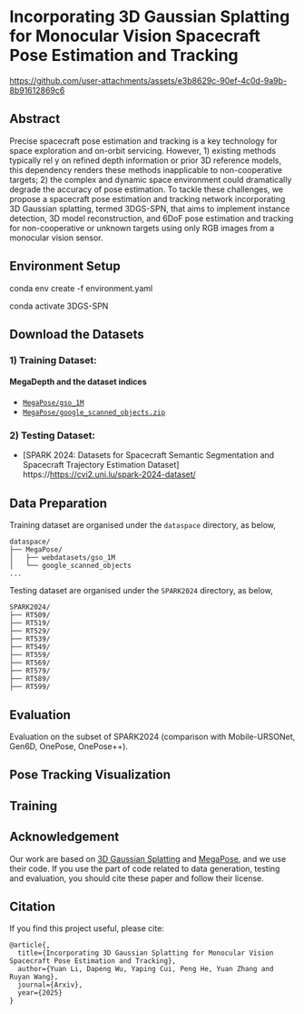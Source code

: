 # Incorporating 3D Gaussian Splatting for Monocular Vision Spacecraft Pose Estimation and Tracking

https://github.com/user-attachments/assets/e3b8629c-90ef-4c0d-9a9b-8b91612869c6


## Abstract 
Precise spacecraft pose estimation and tracking is a key technology for space exploration and on-orbit servicing. However, 1) existing methods typically rel y on refined depth information or prior 3D reference models, this dependency renders these methods inapplicable to non-cooperative targets; 2) the complex and dynamic space environment  could dramatically degrade the accuracy of pose estimation. To tackle these challenges, we propose a spacecraft pose estimation and tracking network incorporating 3D Gaussian splatting, termed 3DGS-SPN, that aims to implement instance detection, 3D model reconstruction, and 6DoF pose estimation and tracking for non-cooperative or unknown targets using only RGB images from a monocular vision sensor. 


## Environment Setup 

conda env create -f environment.yaml

conda activate 3DGS-SPN   

## Download the Datasets

### 1) Training Dataset:
#### MegaDepth and the dataset indices   

- [``MegaPose/gso_1M``](https://www.paris.inria.fr/archive_ylabbeprojectsdata/megapose/webdatasets/) 
- [``MegaPose/google_scanned_objects.zip``](https://www.paris.inria.fr/archive_ylabbeprojectsdata/megapose/tars/) 



### 2) Testing Dataset:
- [SPARK 2024: Datasets for Spacecraft Semantic Segmentation and Spacecraft Trajectory Estimation Dataset] https://https://cvi2.uni.lu/spark-2024-dataset/


## Data Preparation

Training dataset are organised under the ``dataspace`` directory, as below,

```
dataspace/
├── MegaPose/
│   ├── webdatasets/gso_1M
│   └── google_scanned_objects
...
```

Testing dataset are organised under the ``SPARK2024`` directory, as below,

```
SPARK2024/
├── RT509/
├── RT519/
├── RT529/
├── RT539/
├── RT549/
├── RT559/
├── RT569/
├── RT579/
├── RT589/
├── RT599/

```

## Evaluation

Evaluation on the subset of SPARK2024 (comparison with Mobile-URSONet, Gen6D, OnePose, OnePose++).

## Pose Tracking Visualization



## Training


      
## Acknowledgement
Our work are based on [3D Gaussian Splatting](https://github.com/graphdeco-inria/gaussian-splatting?tab=readme-ov-file) and [MegaPose](https://github.com/megapose6d/megapose6d), and we use their code. If you use the part of code related to data generation, testing and evaluation, you should cite these paper and follow their license.


## Citation
If you find this project useful, please cite:
```
@article{,
  title={Incorporating 3D Gaussian Splatting for Monocular Vision Spacecraft Pose Estimation and Tracking},
  author={Yuan Li, Dapeng Wu, Yaping Cui, Peng He, Yuan Zhang and Ruyan Wang},
  journal={Arxiv},
  year={2025}
}
```
